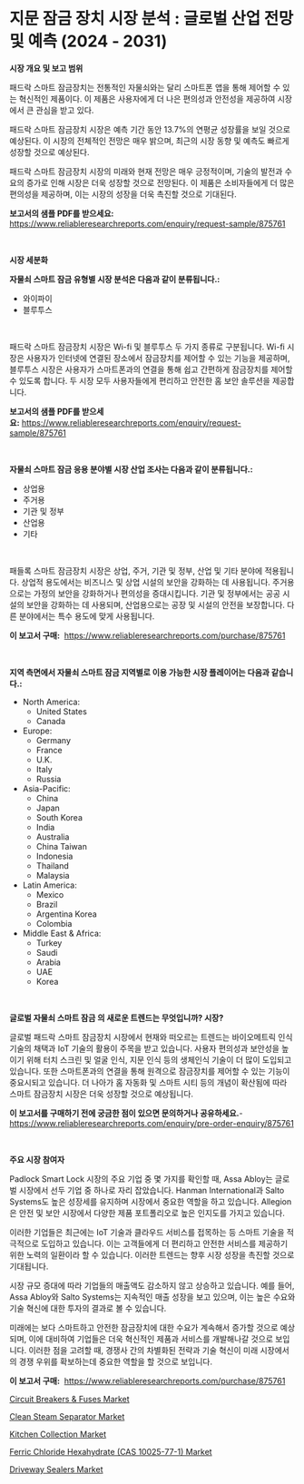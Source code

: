 <p><h1>지문 잠금 장치 시장 분석 : 글로벌 산업 전망 및 예측 (2024 - 2031)</h1></p><p><strong>시장 개요 및 보고 범위</strong></p>
<p><p>패드락 스마트 잠금장치는 전통적인 자물쇠와는 달리 스마트폰 앱을 통해 제어할 수 있는 혁신적인 제품이다. 이 제품은 사용자에게 더 나은 편의성과 안전성을 제공하여 시장에서 큰 관심을 받고 있다. </p><p>패드락 스마트 잠금장치 시장은 예측 기간 동안 13.7%의 연평균 성장률을 보일 것으로 예상된다. 이 시장의 전체적인 전망은 매우 밝으며, 최근의 시장 동향 및 예측도 빠르게 성장할 것으로 예상된다. </p><p>패드락 스마트 잠금장치 시장의 미래와 현재 전망은 매우 긍정적이며, 기술의 발전과 수요의 증가로 인해 시장은 더욱 성장할 것으로 전망된다. 이 제품은 소비자들에게 더 많은 편의성을 제공하며, 이는 시장의 성장을 더욱 촉진할 것으로 기대된다.</p></p>
<p><strong>보고서의 샘플 PDF를 받으세요:</strong> <a href="https://www.reliableresearchreports.com/enquiry/request-sample/875761">https://www.reliableresearchreports.com/enquiry/request-sample/875761</a></p>
<p>&nbsp;</p>
<p><strong>시장 세분화</strong></p>
<p><strong>자물쇠 스마트 잠금 유형별 시장 분석은 다음과 같이 분류됩니다.:</strong></p>
<p><ul><li>와이파이</li><li>블루투스</li></ul></p>
<p>&nbsp;</p>
<p><p>패드락 스마트 잠금장치 시장은 Wi-fi 및 블루투스 두 가지 종류로 구분됩니다. Wi-fi 시장은 사용자가 인터넷에 연결된 장소에서 잠금장치를 제어할 수 있는 기능을 제공하며, 블루투스 시장은 사용자가 스마트폰과의 연결을 통해 쉽고 간편하게 잠금장치를 제어할 수 있도록 합니다. 두 시장 모두 사용자들에게 편리하고 안전한 홈 보안 솔루션을 제공합니다.</p></p>
<p><strong>보고서의 샘플 PDF를 받으세요:</strong>&nbsp;<a href="https://www.reliableresearchreports.com/enquiry/request-sample/875761">https://www.reliableresearchreports.com/enquiry/request-sample/875761</a></p>
<p>&nbsp;</p>
<p><strong> 자물쇠 스마트 잠금 응용 분야별 시장 산업 조사는 다음과 같이 분류됩니다.:</strong></p>
<p><ul><li>상업용</li><li>주거용</li><li>기관 및 정부</li><li>산업용</li><li>기타</li></ul></p>
<p>&nbsp;</p>
<p><p>패들록 스마트 잠금장치 시장은 상업, 주거, 기관 및 정부, 산업 및 기타 분야에 적용됩니다. 상업적 용도에서는 비즈니스 및 상업 시설의 보안을 강화하는 데 사용됩니다. 주거용으로는 가정의 보안을 강화하거나 편의성을 증대시킵니다. 기관 및 정부에서는 공공 시설의 보안을 강화하는 데 사용되며, 산업용으로는 공장 및 시설의 안전을 보장합니다. 다른 분야에서는 특수 용도에 맞게 사용됩니다.</p></p>
<p><strong>이 보고서 구매:</strong>&nbsp; <a href="https://www.reliableresearchreports.com/purchase/875761">https://www.reliableresearchreports.com/purchase/875761</a></p>
<p>&nbsp;</p>
<p><strong>지역 측면에서 자물쇠 스마트 잠금 지역별로 이용 가능한 시장 플레이어는 다음과 같습니다.:</strong></p>
<p><ul>
    <li>
        North America:
        <ul>
            <li>United States</li>
            <li>Canada</li>
        </ul>
    </li>
    <li>
        Europe:
        <ul>
            <li>Germany</li>
            <li>France</li>
            <li>U.K.</li>
            <li>Italy</li>
            <li>Russia</li>
        </ul>
    </li>
    <li>
        Asia-Pacific:
        <ul>
            <li>China</li>
            <li>Japan</li>
            <li>South Korea</li>
            <li>India</li>
            <li>Australia</li>
            <li>China Taiwan</li>
            <li>Indonesia</li>
            <li>Thailand</li>
            <li>Malaysia</li>
        </ul>
    </li>
    <li>
        Latin America:
        <ul>
            <li>Mexico</li>
            <li>Brazil</li>
            <li>Argentina Korea</li>
            <li>Colombia</li>
        </ul>
    </li>
    <li>
        Middle East & Africa:
        <ul>
            <li>Turkey</li>
            <li>Saudi</li>
            <li>Arabia</li>
            <li>UAE</li>
            <li>Korea</li>
        </ul>
    </li>
    </ul></p>
<p>&nbsp;</p>
<p><strong>글로벌 자물쇠 스마트 잠금 의 새로운 트렌드는 무엇입니까? 시장?</strong></p>
<p><p>글로벌 패드락 스마트 잠금장치 시장에서 현재와 떠오르는 트렌드는 바이오메트릭 인식 기술의 채택과 IoT 기술의 활용이 주목을 받고 있습니다. 사용자 편의성과 보안성을 높이기 위해 터치 스크린 및 얼굴 인식, 지문 인식 등의 생체인식 기술이 더 많이 도입되고 있습니다. 또한 스마트폰과의 연결을 통해 원격으로 잠금장치를 제어할 수 있는 기능이 중요시되고 있습니다. 더 나아가 홈 자동화 및 스마트 시티 등의 개념이 확산됨에 따라 스마트 잠금장치 시장은 더욱 성장할 것으로 예상됩니다.</p></p>
<p><strong>이 보고서를 구매하기 전에 궁금한 점이 있으면 문의하거나 공유하세요.</strong>- <a href="https://www.reliableresearchreports.com/enquiry/pre-order-enquiry/875761">https://www.reliableresearchreports.com/enquiry/pre-order-enquiry/875761</a></p>
<p>&nbsp;</p>
<p><strong>주요 시장 참여자</strong></p>
<p><p>Padlock Smart Lock 시장의 주요 기업 중 몇 가지를 확인할 때, Assa Abloy는 글로벌 시장에서 선두 기업 중 하나로 자리 잡았습니다. Hanman International과 Salto Systems도 높은 성장세를 유지하며 시장에서 중요한 역할을 하고 있습니다. Allegion은 안전 및 보안 시장에서 다양한 제품 포트폴리오로 높은 인지도를 가지고 있습니다.</p><p>이러한 기업들은 최근에는 IoT 기술과 클라우드 서비스를 접목하는 등 스마트 기술을 적극적으로 도입하고 있습니다. 이는 고객들에게 더 편리하고 안전한 서비스를 제공하기 위한 노력의 일환이라 할 수 있습니다. 이러한 트렌드는 향후 시장 성장을 촉진할 것으로 기대됩니다.</p><p>시장 규모 증대에 따라 기업들의 매출액도 감소하지 않고 상승하고 있습니다. 예를 들어, Assa Abloy와 Salto Systems는 지속적인 매출 성장을 보고 있으며, 이는 높은 수요와 기술 혁신에 대한 투자의 결과로 볼 수 있습니다.</p><p>미래에는 보다 스마트하고 안전한 잠금장치에 대한 수요가 계속해서 증가할 것으로 예상되며, 이에 대비하여 기업들은 더욱 혁신적인 제품과 서비스를 개발해나갈 것으로 보입니다. 이러한 점을 고려할 때, 경쟁사 간의 차별화된 전략과 기술 혁신이 미래 시장에서의 경쟁 우위를 확보하는데 중요한 역할을 할 것으로 보입니다.</p></p>
<p><strong>이 보고서 구매:</strong>&nbsp;&nbsp;<a href="https://www.reliableresearchreports.com/purchase/875761">https://www.reliableresearchreports.com/purchase/875761</a></p>
<p><p><a href="https://noble-drawer-34c.notion.site/Circuit-Breakers-Fuses-Market-A-Comprehensive-Report-of-its-Market-Share-Growth-Trends-2024-2-67fa1e606a064564b9b74f090061de47">Circuit Breakers & Fuses Market</a></p><p><a href="https://three-jumbo-f6d.notion.site/Clean-Steam-Separator-Market-Offers-Provide-Insightful-Data-for-the-Time-Period-from-2024-to-2031-an-ac364b955914475ba9529e2f00e0c7b1">Clean Steam Separator Market</a></p><p><a href="https://view.publitas.com/reportprime-1/kitchen-collection-market-size-market-share-and-global-market-analysis-report-2023-2030/">Kitchen Collection Market</a></p><p><a href="https://issuu.com/reportprime-2/docs/ferric-chloride-hexahydrate-cas-10025-77-1-market-">Ferric Chloride Hexahydrate (CAS 10025-77-1) Market</a></p><p><a href="https://issuu.com/reportprime-2/docs/driveway-sealers-market-size-2030.pptx">Driveway Sealers Market</a></p></p>

